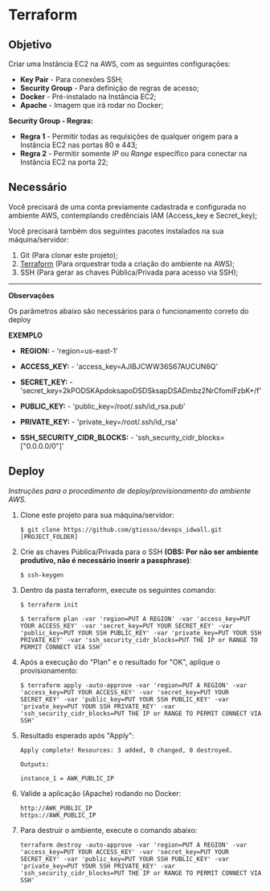 # Terraform

## Objetivo

Criar uma Instância EC2 na AWS, com as seguintes configurações:

* **Key Pair** - Para conexões SSH;
* **Security Group** - Para definição de regras de acesso;
* **Docker** - Pré-instalado na Instância EC2;
* **Apache** - Imagem que irá rodar no Docker;

**Security Group - Regras:**        
* **Regra 1** - Permitir todas as requisições de qualquer origem para a Instância EC2 nas portas 80 e 443;
* **Regra 2** - Permitir somente _IP_ ou _Range_ específico para conectar na Instância EC2 na porta 22;

## Necessário

Você precisará de uma conta previamente cadastrada e configurada no ambiente AWS, contemplando credênciais IAM (Access_key e Secret_key);

Você precisará também dos seguintes pacotes instalados na sua máquina/servidor:

1.  Git (Para clonar este projeto);
2.  [Terraform](https://www.terraform.io/downloads.html) (Para orquestrar toda a criação do ambiente na AWS);
3.  SSH (Para gerar as chaves Pública/Privada para acesso via SSH);

---

**Observações** 

Os parâmetros abaixo são necessários para o funcionamento correto do deploy

**EXEMPLO**

* **REGION:** - 'region=us-east-1'

* **ACCESS_KEY:** - 'access_key=AJIBJCWW36S67AUCUN6Q'

* **SECRET_KEY:** - 'secret_key=2kPODSKApdoksapoDSDSksapDSADmbz2NrCfomlFzbK+/f'

* **PUBLIC_KEY:** - 'public_key=/root/.ssh/id_rsa.pub'

* **PRIVATE_KEY:** - 'private_key=/root/.ssh/id_rsa'

* **SSH_SECURITY_CIDR_BLOCKS:** - 'ssh_security_cidr_blocks=["0.0.0.0/0"]'

## Deploy

_Instruções para o procedimento de deploy/provisionamento do ambiente AWS._

1.  Clone este projeto para sua máquina/servidor:

        $ git clone https://github.com/gtiosso/devops_idwall.git [PROJECT_FOLDER]

2.  Crie as chaves Pública/Privada para o SSH **(OBS: Por não ser ambiente produtivo, não é necessário inserir a passphrase)**:

        $ ssh-keygen

3.  Dentro da pasta terraform, execute os seguintes comando:

        $ terraform init

        $ terraform plan -var 'region=PUT A REGION' -var 'access_key=PUT YOUR ACCESS_KEY' -var 'secret_key=PUT YOUR SECRET_KEY' -var 'public_key=PUT YOUR SSH PUBLIC_KEY' -var 'private_key=PUT YOUR SSH PRIVATE_KEY' -var 'ssh_security_cidr_blocks=PUT THE IP or RANGE TO PERMIT CONNECT VIA SSH'

4.  Após a execução do "Plan" e o resultado for "OK", aplique o provisionamento:

        $ terraform apply -auto-approve -var 'region=PUT A REGION' -var 'access_key=PUT YOUR ACCESS_KEY' -var 'secret_key=PUT YOUR SECRET_KEY' -var 'public_key=PUT YOUR SSH PUBLIC_KEY' -var 'private_key=PUT YOUR SSH PRIVATE_KEY' -var 'ssh_security_cidr_blocks=PUT THE IP or RANGE TO PERMIT CONNECT VIA SSH'

5.  Resultado esperado após "Apply":

        Apply complete! Resources: 3 added, 0 changed, 0 destroyed.
        
        Outputs:
        
        instance_1 = AWK_PUBLIC_IP

6.  Valide a aplicação (Apache) rodando no Docker:

        http://AWK_PUBLIC_IP
        https://AWK_PUBLIC_IP
        
7.  Para destruir o ambiente, execute o comando abaixo:

        terraform destroy -auto-approve -var 'region=PUT A REGION' -var 'access_key=PUT YOUR ACCESS_KEY' -var 'secret_key=PUT YOUR SECRET_KEY' -var 'public_key=PUT YOUR SSH PUBLIC_KEY' -var 'private_key=PUT YOUR SSH PRIVATE_KEY' -var 'ssh_security_cidr_blocks=PUT THE IP or RANGE TO PERMIT CONNECT VIA SSH'

